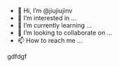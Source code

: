 - 👋 Hi, I’m @jiujiujinv
- 👀 I’m interested in ...
- 🌱 I’m currently learning ...
- 💞️ I’m looking to collaborate on ...
- 📫 How to reach me ...

<!---
jiujiujinv/jiujiujinv is a ✨ special ✨ repository because its `README.md` (this file) appears on your GitHub profile.
You can click the Preview link to take a look at your changes.
--->gdfdgf
